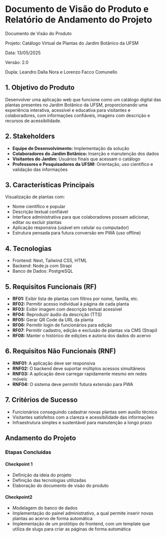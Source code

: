 # Documento de Visão do Produto e Relatório de Andamento do Projeto

Documento de Visão do Produto

Projeto: Catálogo Virtual de Plantas do Jardim Botânico da UFSM

Data: 13/05/2025

Versão: 2.0

Dupla: Leandro Dalla Nora e Lorenzo Facco Comunello

## 1. Objetivo do Produto

Desenvolver uma aplicação web que funcione como um catálogo digital das plantas presentes no Jardim Botânico da UFSM, proporcionando uma experiência interativa, acessível e educativa para visitantes e colaboradores, com informações confiáveis, imagens com descrição e recursos de acessibilidade.

## 2. Stakeholders

- **Equipe de Desenvolvimento:** Implementação da solução
- **Colaboradores do Jardim Botânico:** Inserção e manutenção dos dados
- **Visitantes do Jardim:** Usuários finais que acessam o catálogo
- **Professores e Pesquisadores da UFSM:** Orientação, uso científico e validação das informações

## 3. Características Principais

Visualização de plantas com:

- Nome científico e popular
- Descrição textual confiável
- Interface administrativa para que colaboradores possam adicionar, editar ou excluir plantas
- Aplicação responsiva (usável em celular ou computador)
- Estrutura pensada para futura conversão em PWA (uso offline)

## 4. Tecnologias

- Frontend: Next, Tailwind CSS, HTML
- Backend: Node.js com Strapi
- Banco de Dados: PostgreSQL

## 5. Requisitos Funcionais (RF)

- **RF01:** Exibir lista de plantas com filtros por nome, família, etc.
- **RF02:** Permitir acesso individual à página de cada planta
- **RF03:** Exibir imagem com descrição textual acessível
- **RF04:** Reproduzir áudio da descrição (TTS)
- **RF05:** Gerar QR Code da URL da planta
- **RF06:** Permitir login de funcionários para edição
- **RF07:** Permitir cadastro, edição e exclusão de plantas via CMS (Strapi)
- **RF08:** Manter o histórico de edições e autoria dos dados do acervo

## 6. Requisitos Não Funcionais (RNF)

- **RNF01:** A aplicação deve ser responsiva
- **RNF02:** O backend deve suportar múltiplos acessos simultâneos
- **RNF03:** A aplicação deve carregar rapidamente mesmo em redes móveis
- **RNF04:** O sistema deve permitir futura extensão para PWA

## 7. Critérios de Sucesso

- Funcionários conseguindo cadastrar novas plantas sem auxílio técnico
- Visitantes satisfeitos com a clareza e acessibilidade das informações
- Infraestrutura simples e sustentável para manutenção a longo prazo

## Andamento do Projeto

### Etapas Concluídas

#### Checkpoint 1

- Definição da ideia do projeto
- Definição das tecnologias utilizadas
- Elaboração do documento de visão do produto

#### Checkpoint2

- Modelagem do banco de dados
- Implementação do painel administrativo, a qual permite inserir novas plantas ao acervo de forma automática
- Implementação de um protótipo do frontend, com um template que utiliza de slugs para criar as páginas de forma automática